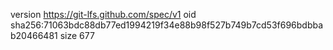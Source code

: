 version https://git-lfs.github.com/spec/v1
oid sha256:71063bdc88db77ed1994219f34e88b98f527b749b7cd53f696bdbbab20466481
size 677
